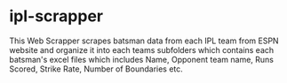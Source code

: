 # ipl-scrapper
This Web Scrapper scrapes batsman data from each IPL team from ESPN website and organize it into each teams subfolders which contains each batsman's excel files which includes Name, Opponent team name, Runs Scored, Strike Rate, Number of Boundaries etc.

